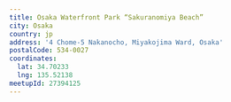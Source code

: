 ```yaml
---
title: Osaka Waterfront Park “Sakuranomiya Beach”
city: Osaka
country: jp
address: '4 Chome-5 Nakanocho, Miyakojima Ward, Osaka'
postalCode: 534-0027
coordinates:
  lat: 34.70233
  lng: 135.52138
meetupId: 27394125
---
```


